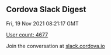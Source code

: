 ## Cordova Slack Digest
Fri, 19 Nov 2021 08:21:17 GMT

[User count: 4677](https://cordova.slack.com/)


Join the conversation at [slack.cordova.io](http://slack.cordova.io/)
